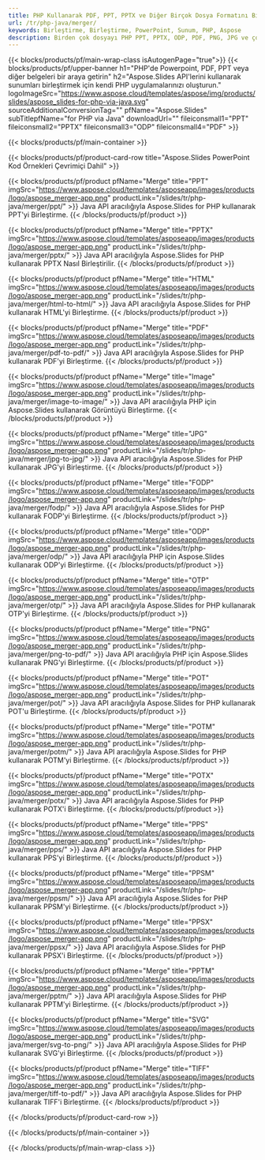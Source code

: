 ```yaml
---
title: PHP Kullanarak PDF, PPT, PPTX ve Diğer Birçok Dosya Formatını Birleştirin
url: /tr/php-java/merger/
keywords: Birleştirme, Birleştirme, PowerPoint, Sunum, PHP, Aspose
description: Birden çok dosyayı PHP PPT, PPTX, ODP, PDF, PNG, JPG ve çok daha fazlasında birleştirin.
---
```


{{< blocks/products/pf/main-wrap-class isAutogenPage="true">}}
{{< blocks/products/pf/upper-banner h1="PHP'de Powerpoint, PDF, PPT veya diğer belgeleri bir araya getirin" h2="Aspose.Slides API'lerini kullanarak sunumları birleştirmek için kendi PHP uygulamalarınızı oluşturun." logoImageSrc="https://www.aspose.cloud/templates/aspose/img/products/slides/aspose_slides-for-php-via-java.svg" sourceAdditionalConversionTag="" pfName="Aspose.Slides" subTitlepfName="for PHP via Java" downloadUrl="" fileiconsmall1="PPT" fileiconsmall2="PPTX" fileiconsmall3="ODP" fileiconsmall4="PDF" >}}

{{< blocks/products/pf/main-container >}}

{{< blocks/products/pf/product-card-row title="Aspose.Slides PowerPoint Kod Örnekleri Çevrimiçi Dahil" >}}

{{< blocks/products/pf/product pfName="Merge" title="PPT" imgSrc="https://www.aspose.cloud/templates/asposeapp/images/products/logo/aspose_merger-app.png" productLink="/slides/tr/php-java/merger/ppt/" >}}
Java API aracılığıyla Aspose.Slides for PHP kullanarak PPT'yi Birleştirme.
{{< /blocks/products/pf/product >}}

{{< blocks/products/pf/product pfName="Merge" title="PPTX" imgSrc="https://www.aspose.cloud/templates/asposeapp/images/products/logo/aspose_merger-app.png" productLink="/slides/tr/php-java/merger/pptx/" >}}
Java API aracılığıyla Aspose.Slides for PHP kullanarak PPTX Nasıl Birleştirilir.
{{< /blocks/products/pf/product >}}

{{< blocks/products/pf/product pfName="Merge" title="HTML" imgSrc="https://www.aspose.cloud/templates/asposeapp/images/products/logo/aspose_merger-app.png" productLink="/slides/tr/php-java/merger/html-to-html/" >}}
Java API aracılığıyla Aspose.Slides for PHP kullanarak HTML'yi Birleştirme.
{{< /blocks/products/pf/product >}}

{{< blocks/products/pf/product pfName="Merge" title="PDF" imgSrc="https://www.aspose.cloud/templates/asposeapp/images/products/logo/aspose_merger-app.png" productLink="/slides/tr/php-java/merger/pdf-to-pdf/" >}}
Java API aracılığıyla Aspose.Slides for PHP kullanarak PDF'yi Birleştirme.
{{< /blocks/products/pf/product >}}

{{< blocks/products/pf/product pfName="Merge" title="Image" imgSrc="https://www.aspose.cloud/templates/asposeapp/images/products/logo/aspose_merger-app.png" productLink="/slides/tr/php-java/merger/image-to-image/" >}}
Java API aracılığıyla PHP için Aspose.Slides kullanarak Görüntüyü Birleştirme.
{{< /blocks/products/pf/product >}}

{{< blocks/products/pf/product pfName="Merge" title="JPG" imgSrc="https://www.aspose.cloud/templates/asposeapp/images/products/logo/aspose_merger-app.png" productLink="/slides/tr/php-java/merger/jpg-to-jpg/" >}}
Java API aracılığıyla Aspose.Slides for PHP kullanarak JPG'yi Birleştirme.
{{< /blocks/products/pf/product >}}

{{< blocks/products/pf/product pfName="Merge" title="FODP" imgSrc="https://www.aspose.cloud/templates/asposeapp/images/products/logo/aspose_merger-app.png" productLink="/slides/tr/php-java/merger/fodp/" >}}
Java API aracılığıyla Aspose.Slides for PHP kullanarak FODP'yi Birleştirme.
{{< /blocks/products/pf/product >}}

{{< blocks/products/pf/product pfName="Merge" title="ODP" imgSrc="https://www.aspose.cloud/templates/asposeapp/images/products/logo/aspose_merger-app.png" productLink="/slides/tr/php-java/merger/odp/" >}}
Java API aracılığıyla PHP için Aspose.Slides kullanarak ODP'yi Birleştirme.
{{< /blocks/products/pf/product >}}

{{< blocks/products/pf/product pfName="Merge" title="OTP" imgSrc="https://www.aspose.cloud/templates/asposeapp/images/products/logo/aspose_merger-app.png" productLink="/slides/tr/php-java/merger/otp/" >}}
Java API aracılığıyla Aspose.Slides for PHP kullanarak OTP'yi Birleştirme.
{{< /blocks/products/pf/product >}}

{{< blocks/products/pf/product pfName="Merge" title="PNG" imgSrc="https://www.aspose.cloud/templates/asposeapp/images/products/logo/aspose_merger-app.png" productLink="/slides/tr/php-java/merger/png-to-pdf/" >}}
Java API aracılığıyla PHP için Aspose.Slides kullanarak PNG'yi Birleştirme.
{{< /blocks/products/pf/product >}}

{{< blocks/products/pf/product pfName="Merge" title="POT" imgSrc="https://www.aspose.cloud/templates/asposeapp/images/products/logo/aspose_merger-app.png" productLink="/slides/tr/php-java/merger/pot/" >}}
Java API aracılığıyla Aspose.Slides for PHP kullanarak POT'u Birleştirme.
{{< /blocks/products/pf/product >}}

{{< blocks/products/pf/product pfName="Merge" title="POTM" imgSrc="https://www.aspose.cloud/templates/asposeapp/images/products/logo/aspose_merger-app.png" productLink="/slides/tr/php-java/merger/potm/" >}}
Java API aracılığıyla Aspose.Slides for PHP kullanarak POTM'yi Birleştirme.
{{< /blocks/products/pf/product >}}

{{< blocks/products/pf/product pfName="Merge" title="POTX" imgSrc="https://www.aspose.cloud/templates/asposeapp/images/products/logo/aspose_merger-app.png" productLink="/slides/tr/php-java/merger/potx/" >}}
Java API aracılığıyla Aspose.Slides for PHP kullanarak POTX'i Birleştirme.
{{< /blocks/products/pf/product >}}

{{< blocks/products/pf/product pfName="Merge" title="PPS" imgSrc="https://www.aspose.cloud/templates/asposeapp/images/products/logo/aspose_merger-app.png" productLink="/slides/tr/php-java/merger/pps/" >}}
Java API aracılığıyla Aspose.Slides for PHP kullanarak PPS'yi Birleştirme.
{{< /blocks/products/pf/product >}}

{{< blocks/products/pf/product pfName="Merge" title="PPSM" imgSrc="https://www.aspose.cloud/templates/asposeapp/images/products/logo/aspose_merger-app.png" productLink="/slides/tr/php-java/merger/ppsm/" >}}
Java API aracılığıyla Aspose.Slides for PHP kullanarak PPSM'yi Birleştirme.
{{< /blocks/products/pf/product >}}

{{< blocks/products/pf/product pfName="Merge" title="PPSX" imgSrc="https://www.aspose.cloud/templates/asposeapp/images/products/logo/aspose_merger-app.png" productLink="/slides/tr/php-java/merger/ppsx/" >}}
Java API aracılığıyla Aspose.Slides for PHP kullanarak PPSX'i Birleştirme.
{{< /blocks/products/pf/product >}}

{{< blocks/products/pf/product pfName="Merge" title="PPTM" imgSrc="https://www.aspose.cloud/templates/asposeapp/images/products/logo/aspose_merger-app.png" productLink="/slides/tr/php-java/merger/pptm/" >}}
Java API aracılığıyla Aspose.Slides for PHP kullanarak PPTM'yi Birleştirme.
{{< /blocks/products/pf/product >}}

{{< blocks/products/pf/product pfName="Merge" title="SVG" imgSrc="https://www.aspose.cloud/templates/asposeapp/images/products/logo/aspose_merger-app.png" productLink="/slides/tr/php-java/merger/svg-to-png/" >}}
Java API aracılığıyla Aspose.Slides for PHP kullanarak SVG'yi Birleştirme.
{{< /blocks/products/pf/product >}}

{{< blocks/products/pf/product pfName="Merge" title="TIFF" imgSrc="https://www.aspose.cloud/templates/asposeapp/images/products/logo/aspose_merger-app.png" productLink="/slides/tr/php-java/merger/tiff-to-pdf/" >}}
Java API aracılığıyla Aspose.Slides for PHP kullanarak TIFF'i Birleştirme.
{{< /blocks/products/pf/product >}}

{{< /blocks/products/pf/product-card-row >}}

{{< /blocks/products/pf/main-container >}}
    
{{< /blocks/products/pf/main-wrap-class >}}